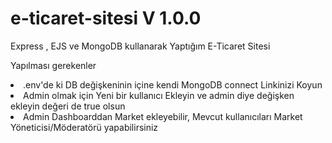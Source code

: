 # e-ticaret-sitesi V 1.0.0
Express , EJS ve MongoDB kullanarak Yaptığım E-Ticaret Sitesi

Yapılması gerekenler
<li>.env'de ki DB değişkeninin içine kendi MongoDB connect Linkinizi Koyun</li>
<li>Admin olmak için Yeni bir kullanıcı Ekleyin ve admin diye değişken ekleyin değeri de true olsun</li>
<li>Admin Dashboarddan Market ekleyebilir, Mevcut kullanıcıları Market Yöneticisi/Möderatörü yapabilirsiniz</li>
